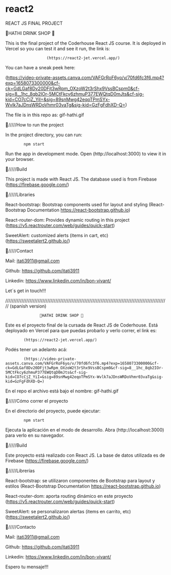 # react2
REACT JS FINAL PROJECT


🍹HATHI DRINK SHOP 🍹
                   
This is the final project of the Coderhouse React JS course.
It is deployed in Vercel so you can test it and see it run, the link is:   

                      (https://react2-jet.vercel.app/)
        
          


You can have a sneak peek here: 

(https://video-private-assets.canva.com/VAFGrRoF6yo/v/70fd6fc3f6.mp4?exp=1658073300000&cf-ck=GdLGaf8Dv20DFjt3wRpm_OXzoW2t3rShx9VssBCspm0&cf-sig=8__1hc_8qb2IOr-5MCtFkcy6zhmuP377EWQtqD0mJts&cf-sig-kid=CO7cCjZ_YiI=&sig=89snMwg42eqoTPmSYx-Wvlk7aJDnsWRDoVhmr03vaTg&sig-kid=GzFgFdhXD-Q=)


     
       

The file is in this repo as: gif-hathi.gif


🍹/////How to run the project

In the project directory, you can run:

            npm start           
                   
Run the app in development mode.
Open (http://localhost:3000) to view it in your browser.


🍹/////Build

This project is made with React JS. The database used is from Firebase (https://firebase.google.com/)


🍹/////Libraries

React-bootstrap: Bootstrap components used for layout and styling (React-Bootstrap Documentation
https://react-bootstrap.github.io)

React-router-dom: Provides dynamic routing in this project (https://v5.reactrouter.com/web/guides/quick-start)

SweetAlert: customized alerts (items in cart, etc) (https://sweetalert2.github.io/)



🍹/////Contact

Mail: itati3911@gmail.com

Github: https://github.com/itati3911

Linkedin: https://www.linkedin.com/in/bon-vivant/

Let´s get in touch!!!


/////////////////////////////////////////////////////////////////////////////////////////////////////
(spanish version)

                   🍹HATHI DRINK SHOP 🍹

Este es el proyecto final de la cursada de React JS de Coderhouse.
Está deployado en Vercel para que puedas probarlo y verlo correr, el link es:

            (https://react2-jet.vercel.app/)


Podés tener un adelanto acá:


            (https://video-private-assets.canva.com/VAFGrRoF6yo/v/70fd6fc3f6.mp4?exp=1658073300000&cf-ck=GdLGaf8Dv20DFjt3wRpm_OXzoW2t3rShx9VssBCspm0&cf-sig=8__1hc_8qb2IOr-5MCtFkcy6zhmuP377EWQtqD0mJts&cf-sig-kid=CO7cCjZ_YiI=&sig=89snMwg42eqoTPmSYx-Wvlk7aJDnsWRDoVhmr03vaTg&sig-kid=GzFgFdhXD-Q=)

En el repo el archivo está bajo el nombre: gif-hathi.gif


🍹/////Cómo correr el proyecto

En el directorio del proyecto, puede ejecutar:

            npm start

Ejecuta la aplicación en el modo de desarrollo.
Abra (http://localhost:3000) para verlo en su navegador.

🍹/////Build

Este proyecto está realizado con React JS. La base de datos utilizada es de Firebase (https://firebase.google.com/)

🍹/////Librerías

React-bootstrap: se utilizaron componentes de Bootstrap para layout y estilos (React-Bootstrap Documentation
https://react-bootstrap.github.io)

React-router-dom: aporta routing dinámico en este proyecto (https://v5.reactrouter.com/web/guides/quick-start)

SweetAlert: se personalizaron alertas (items en carrito, etc) (https://sweetalert2.github.io/)

🍹/////Contacto

Mail: itati3911@gmail.com

Github: https://github.com/itati3911

Linkedin: https://www.linkedin.com/in/bon-vivant/

Espero tu mensaje!!!

